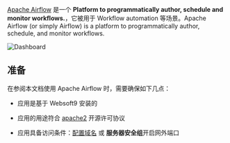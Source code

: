 [Apache Airflow](https://airflow.apache.org/) 是一个 **Platform to programmatically author, schedule and monitor workflows.**，它被用于 Workflow automation  等场景。Apache Airflow (or simply Airflow) is a platform to programmatically author, schedule, and monitor workflows.


![Dashboard](https://libs.websoft9.com/Websoft9/DocsPicture/zh/airflow/airflow-gui-websoft9.png)


## 准备

在参阅本文档使用 Apache Airflow 时，需要确保如下几点：

- 应用是基于 Websoft9 安装的

- 应用的用途符合 [apache2](https://opensource.org/licenses/Apache-2.0) 开源许可协议

- 应用具备访问条件：[配置域名](./guide/appsetdomain) 或 **服务器安全组**开启网外端口